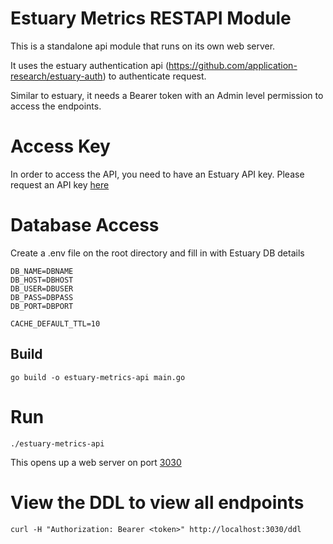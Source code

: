 # Estuary Metrics RESTAPI Module

This is a standalone api module that runs on its own web server. 

It uses the estuary authentication api (https://github.com/application-research/estuary-auth) to authenticate request.

Similar to estuary, it needs a Bearer token with an Admin level permission to access the endpoints.

# Access Key
In order to access the API, you need to have an Estuary API key. Please request an API key [here](https://docs.estuary.tech/get-invite-key)

# Database Access
Create a .env file on the root directory and fill in with Estuary DB details
```
DB_NAME=DBNAME
DB_HOST=DBHOST
DB_USER=DBUSER
DB_PASS=DBPASS
DB_PORT=DBPORT

CACHE_DEFAULT_TTL=10
```

## Build 
```
go build -o estuary-metrics-api main.go
```

# Run
```
./estuary-metrics-api
```
This opens up a web server on port [3030](http://localhost:3030)

# View the DDL to view all endpoints
```
curl -H "Authorization: Bearer <token>" http://localhost:3030/ddl
```